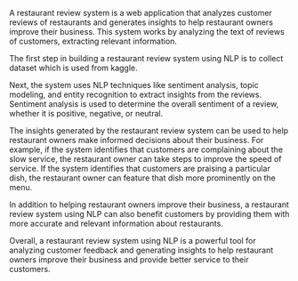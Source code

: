 A restaurant review system is a web application that analyzes customer reviews of restaurants and generates insights to help restaurant owners improve their business. This system works by analyzing the text of reviews of customers, extracting relevant information.

The first step in building a restaurant review system using NLP is to collect dataset which is used from kaggle.

Next, the system uses NLP techniques like sentiment analysis, topic modeling, and entity recognition to extract insights from the reviews. Sentiment analysis is used to determine the overall sentiment of a review, whether it is positive, negative, or neutral. 

The insights generated by the restaurant review system can be used to help restaurant owners make informed decisions about their business. For example, if the system identifies that customers are complaining about the slow service, the restaurant owner can take steps to improve the speed of service. If the system identifies that customers are praising a particular dish, the restaurant owner can feature that dish more prominently on the menu.

In addition to helping restaurant owners improve their business, a restaurant review system using NLP can also benefit customers by providing them with more accurate and relevant information about restaurants. 

Overall, a restaurant review system using NLP is a powerful tool for analyzing customer feedback and generating insights to help restaurant owners improve their business and provide better service to their customers.
